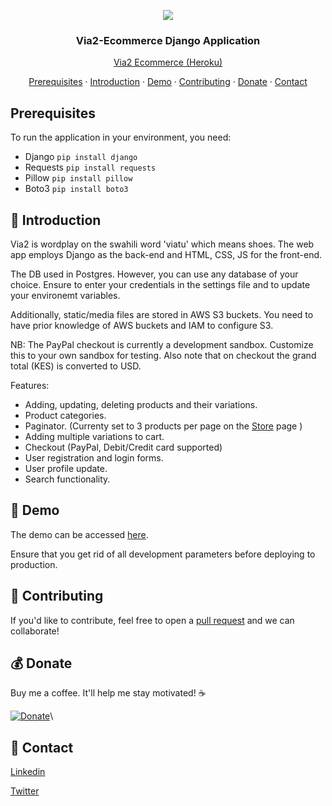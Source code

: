 <p align="center"><img src="https://joemainak.pythonanywhere.com/static/images/logo.png" width="auto" height="auto"></p>
<h3 align="center">Via2-Ecommerce Django Application</h3>
<p align="center"><a href="https://via2-ecommerce.herokuapp.com/">Via2 Ecommerce (Heroku)</a></p>

<p align="center">
  <a href="#-prerequisites">Prerequisites</a> · <a href="#-introduction">Introduction</a> · <a href="#-Demo">Demo</a> · 
  <a href="#-contributing">Contributing</a> · <a href="#-donate">Donate</a> · <a href="#-contact">Contact</a>
</p>

## Prerequisites

To run the application in your environment, you need:
- Django `pip install django`
- Requests `pip install requests`
- Pillow `pip install pillow`
- Boto3 `pip install boto3`

## 🤝 Introduction

Via2 is wordplay on the swahili word 'viatu' which means shoes. The web app employs Django as the back-end and HTML, CSS, JS for the front-end.

The DB used in Postgres. However, you can use any database of your choice. Ensure to enter your credentials in the settings file and to update your environemt variables.

Additionally, static/media files are stored in AWS S3 buckets. You need to have prior knowledge of AWS buckets and IAM to configure S3.

NB: The PayPal checkout is currently a development sandbox. Customize this to your own sandbox for testing. Also note that on checkout the grand total (KES) is converted to USD.

Features:

- Adding, updating, deleting products and their variations.
- Product categories.
- Paginator. (Currenty set to 3 products per page on the [Store](https://via2-ecommerce.herokuapp.com/store/) page )
- Adding multiple variations to cart.
- Checkout (PayPal, Debit/Credit card supported)
- User registration and login forms.
- User profile update.
- Search functionality.

## 🧪 Demo

The demo can be accessed [here](https://via2-ecommerce.herokuapp.com/store/).

Ensure that you get rid of all development parameters before deploying to production.

## 📢 Contributing

If you'd like to contribute, feel free to open a [pull request](https://github.com/kimjoemaina/POS/pulls) and we can collaborate!

## 💰 Donate

Buy me a coffee. It'll help me stay motivated! ☕

[![Donate](https://www.paypalobjects.com/en_US/i/btn/btn_donateCC_LG.gif)](https://www.paypal.com/donate/?hosted_button_id=XVNG6ATBXFJAC)\

## 🤙 Contact

[Linkedin](https://www.linkedin.com/in/joemainak/)

[Twitter](https://twitter.com/joemainak)



